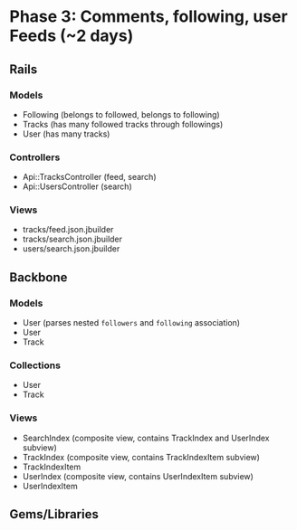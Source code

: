 # Phase 3: Comments, following, user Feeds (~2 days)

## Rails
### Models
* Following (belongs to followed, belongs to following)
* Tracks (has many followed tracks through followings)
* User (has many tracks)

### Controllers
* Api::TracksController (feed, search)
* Api::UsersController (search)

### Views
* tracks/feed.json.jbuilder
* tracks/search.json.jbuilder
* users/search.json.jbuilder

## Backbone
### Models
* User (parses nested `followers` and `following` association)
* User
* Track

### Collections
* User
* Track

### Views
* SearchIndex (composite view, contains TrackIndex and UserIndex subview)
* TrackIndex (composite view, contains TrackIndexItem subview)
* TrackIndexItem
* UserIndex (composite view, contains UserIndexItem subview)
* UserIndexItem

## Gems/Libraries
